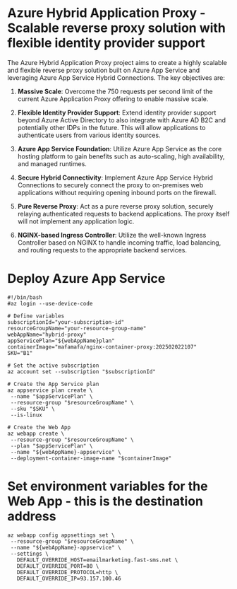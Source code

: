 # Azure Hybrid Application Proxy - Scalable reverse proxy solution with flexible identity provider support

The Azure Hybrid Application Proxy project aims to create a highly scalable and flexible reverse proxy solution built on Azure App Service and leveraging Azure App Service Hybrid Connections. The key objectives are:

1. **Massive Scale**: Overcome the 750 requests per second limit of the current Azure Application Proxy offering to enable massive scale.

2. **Flexible Identity Provider Support**: Extend identity provider support beyond Azure Active Directory to also integrate with Azure AD B2C and potentially other IDPs in the future. This will allow applications to authenticate users from various identity sources.

3. **Azure App Service Foundation**: Utilize Azure App Service as the core hosting platform to gain benefits such as auto-scaling, high availability, and managed runtimes.

4. **Secure Hybrid Connectivity**: Implement Azure App Service Hybrid Connections to securely connect the proxy to on-premises web applications without requiring opening inbound ports on the firewall.

5. **Pure Reverse Proxy**: Act as a pure reverse proxy solution, securely relaying authenticated requests to backend applications. The proxy itself will not implement any application logic.

6. **NGINX-based Ingress Controller**: Utilize the well-known Ingress Controller based on NGINX to handle incoming traffic, load balancing, and routing requests to the appropriate backend services.

# Deploy Azure App Service
```
#!/bin/bash
#az login --use-device-code

# Define variables
subscriptionId="your-subscription-id"
resourceGroupName="your-resource-group-name"
webAppName="hybrid-proxy"
appServicePlan="${webAppName}plan"
containerImage="mafamafa/nginx-container-proxy:202502022107"
SKU="B1"

# Set the active subscription
az account set --subscription "$subscriptionId"

# Create the App Service plan
az appservice plan create \
 --name "$appServicePlan" \
 --resource-group "$resourceGroupName" \
 --sku "$SKU" \
 --is-linux

# Create the Web App
az webapp create \
 --resource-group "$resourceGroupName" \
 --plan "$appServicePlan" \
 --name "${webAppName}-appservice" \
 --deployment-container-image-name "$containerImage"
```

# Set environment variables for the Web App - this is the destination address
```
az webapp config appsettings set \
 --resource-group "$resourceGroupName" \
 --name "${webAppName}-appservice" \
 --settings \
   DEFAULT_OVERRIDE_HOST=emailmarketing.fast-sms.net \
   DEFAULT_OVERRIDE_PORT=80 \
   DEFAULT_OVERRIDE_PROTOCOL=http \
   DEFAULT_OVERRIDE_IP=93.157.100.46
```
